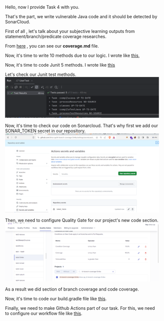 Hello, now I provide Task 4 with you.

That's the part, we write vulnerable Java code and it should be detected by SonarCloud.


First of all , let's talk about your subjective learning outputs from statement/branch/predicate coverage researches.

From [here](coverage.md) , you can see our **coverage.md** file.   


Now, it's time to write 10 methods due to our logic.
I wrote like [this](src/main/java/org/example/User.java),


Now, it's time to code Junit 5 methods.
I wrote like [this](src/test/java/org/example/UserTest.java)

Let's check our Junit test methods.
![Test Result](images/img4.png)

Now, it's time to check our code on Sonarcloud.
That's why first we add our SONAR_TOKEN secret in our repository.
![img.png](images/img5.png)

Then, we need to configure Quality Gate for our project's new code section.
![img.png](images/img6.png)

As a result we did section of branch coverage and code coverage.

Now, it's time to code our build.gradle file like [this](build.gradle).

Finally, we need to make Github Actions part of our task. For this, we need to configure our workflow file like [this](.github/workflows/workflow.yml).
